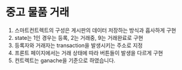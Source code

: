# 중고 물품 거래 
1. 스마트컨트렉트의 구성은 게시판의 데이터 저장하는 방식과 흡사하게 구현
2. state는 1인 경우는 등록, 2는 거래중, 9는 거래완료로 구현
3. 등록자와 거래자는 transaction을 발생시키는 주소로 지정
4. 프론트 페이지에서는 거래 상태에 따라 버튼들이 발생을 다르게 구현
5. 컨트렉트는 ganache을 기준으로 하였습니다. 
